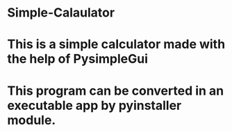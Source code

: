 # Simple-Calaulator
# This is a simple calculator made with the help of PysimpleGui
# This program can be converted in an executable app by pyinstaller module.
